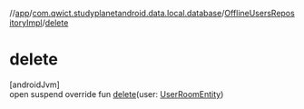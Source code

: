 //[app](../../../index.md)/[com.qwict.studyplanetandroid.data.local.database](../index.md)/[OfflineUsersRepositoryImpl](index.md)/[delete](delete.md)

# delete

[androidJvm]\
open suspend override fun [delete](delete.md)(user: [UserRoomEntity](../../com.qwict.studyplanetandroid.data.local.schema/-user-room-entity/index.md))
